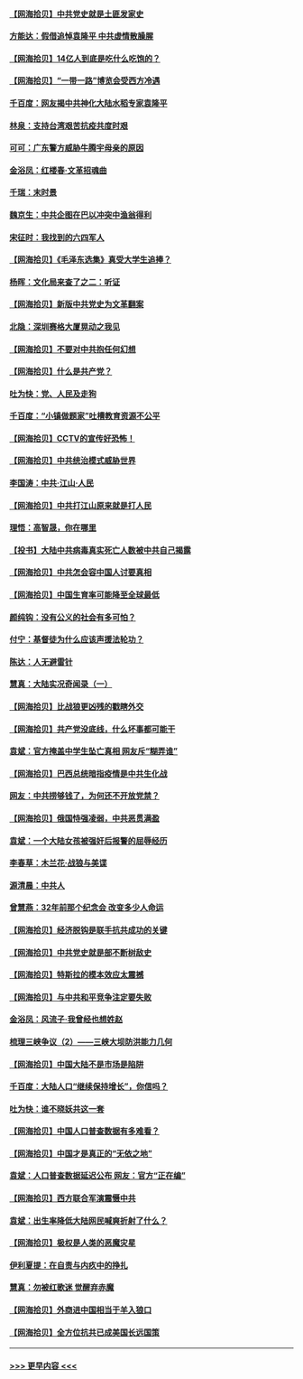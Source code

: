 #### [【网海拾贝】中共党史就是土匪发家史](../pages/nsc993/n12976478.md?t=05272151) 
#### [方能达：假借追悼袁隆平 中共虚情散臊腥](../pages/nsc993/n12976396.md?t=05272151) 
#### [【网海拾贝】14亿人到底是吃什么吃饱的？](../pages/nsc993/n12974125.md?t=05272151) 
#### [【网海拾贝】“一带一路”博览会受西方冷遇](../pages/nsc993/n12971787.md?t=05272151) 
#### [千百度：网友揭中共神化大陆水稻专家袁隆平](../pages/nsc993/n12971733.md?t=05272151) 
#### [林泉：支持台湾艰苦抗疫共度时艰](../pages/nsc993/n12971350.md?t=05272151) 
#### [可可：广东警方威胁牛腾宇母亲的原因](../pages/nsc993/n12971100.md?t=05272151) 
#### [金浴凤：红楼春·文革招魂曲](../pages/nsc993/n12970354.md?t=05272151) 
#### [千瑞：末时景](../pages/nsc993/n12970337.md?t=05272151) 
#### [魏京生：中共企图在巴以冲突中渔翁得利](../pages/nsc993/n12970286.md?t=05272151) 
#### [宋征时：我找到的六四军人](../pages/nsc993/n12970213.md?t=05272151) 
#### [【网海拾贝】《毛泽东选集》真受大学生追捧？](../pages/nsc993/n12968779.md?t=05272151) 
#### [杨晖：文化局来查了之二：听证](../pages/nsc993/n12966528.md?t=05272151) 
#### [【网海拾贝】新版中共党史为文革翻案](../pages/nsc993/n12967526.md?t=05272151) 
#### [北隐：深圳赛格大厦晃动之我见](../pages/nsc993/n12967393.md?t=05272151) 
#### [【网海拾贝】不要对中共抱任何幻想](../pages/nsc993/n12965222.md?t=05272151) 
#### [【网海拾贝】什么是共产党？](../pages/nsc993/n12962781.md?t=05272151) 
#### [吐为快：党、人民及走狗](../pages/nsc993/n12962747.md?t=05272151) 
#### [千百度：“小镇做题家”吐槽教育资源不公平](../pages/nsc993/n12962705.md?t=05272151) 
#### [【网海拾贝】CCTV的宣传好恐怖！](../pages/nsc993/n12959984.md?t=05272151) 
#### [【网海拾贝】中共统治模式威胁世界](../pages/nsc993/n12957622.md?t=05272151) 
#### [李国涛：中共‧江山‧人民](../pages/nsc993/n12957502.md?t=05272151) 
#### [【网海拾贝】中共打江山原来就是打人民](../pages/nsc993/n12954345.md?t=05272151) 
#### [理悟：高智晟，你在哪里](../pages/nsc993/n12953115.md?t=05272151) 
#### [【投书】大陆中共病毒真实死亡人数被中共自己揭露](../pages/nsc993/n12953050.md?t=05272151) 
#### [【网海拾贝】中共怎会容中国人讨要真相](../pages/nsc993/n12952161.md?t=05272151) 
#### [【网海拾贝】中国生育率可能降至全球最低](../pages/nsc993/n12948793.md?t=05272151) 
#### [颜纯钩：没有公义的社会有多可怕？](../pages/nsc993/n12947626.md?t=05272151) 
#### [付宁：基督徒为什么应该声援法轮功？](../pages/nsc993/n12947233.md?t=05272151) 
#### [陈达：人无避雷针](../pages/nsc993/n12947098.md?t=05272151) 
#### [慧真：大陆实况奇闻录（一）](../pages/nsc993/n12945811.md?t=05272151) 
#### [【网海拾贝】比战狼更凶残的戳瞎外交](../pages/nsc993/n12945717.md?t=05272151) 
#### [【网海拾贝】共产党没底线，什么坏事都可能干](../pages/nsc993/n12942090.md?t=05272151) 
#### [袁斌：官方掩盖中学生坠亡真相 网友斥“糊弄谁”](../pages/nsc993/n12942029.md?t=05272151) 
#### [【网海拾贝】巴西总统暗指疫情是中共生化战](../pages/nsc993/n12938999.md?t=05272151) 
#### [网友：中共捞够钱了，为何还不开放党禁？](../pages/nsc993/n12938952.md?t=05272151) 
#### [【网海拾贝】俄国恃强凌弱，中共恶贯满盈](../pages/nsc993/n12936626.md?t=05272151) 
#### [袁斌：一个大陆女孩被强奸后报警的屈辱经历](../pages/nsc993/n12936547.md?t=05272151) 
#### [李春草：木兰花·战狼与美谍](../pages/nsc993/n12935995.md?t=05272151) 
#### [源清晨：中共人](../pages/nsc993/n12935589.md?t=05272151) 
#### [曾慧燕：32年前那个纪念会 改变多少人命运](../pages/nsc993/n12934233.md?t=05272151) 
#### [【网海拾贝】经济脱钩是联手抗共成功的关键](../pages/nsc993/n12934176.md?t=05272151) 
#### [【网海拾贝】中共党史就是部不断树敌史](../pages/nsc993/n12932844.md?t=05272151) 
#### [【网海拾贝】特斯拉的模本效应太震撼](../pages/nsc993/n12925626.md?t=05272151) 
#### [【网海拾贝】与中共和平竞争注定要失败](../pages/nsc993/n12923326.md?t=05272151) 
#### [金浴凤：风流子‧我曾经也想姓赵](../pages/nsc993/n12920911.md?t=05272151) 
#### [梳理三峡争议（2）——三峡大坝防洪能力几何](../pages/nsc993/n12920173.md?t=05272151) 
#### [【网海拾贝】中国大陆不是市场是陷阱](../pages/nsc993/n12920143.md?t=05272151) 
#### [千百度：大陆人口“继续保持增长”，你信吗？](../pages/nsc993/n12918946.md?t=05272151) 
#### [吐为快：谁不晓妖共这一套](../pages/nsc993/n12918941.md?t=05272151) 
#### [【网海拾贝】中国人口普查数据有多难看？](../pages/nsc993/n12917822.md?t=05272151) 
#### [【网海拾贝】中国才是真正的“无依之地”](../pages/nsc993/n12915845.md?t=05272151) 
#### [袁斌：人口普查数据延迟公布 网友：官方“正在编”](../pages/nsc993/n12915748.md?t=05272151) 
#### [【网海拾贝】西方联合军演震慑中共](../pages/nsc993/n12913466.md?t=05272151) 
#### [袁斌：出生率降低大陆网民喊爽折射了什么？](../pages/nsc993/n12913365.md?t=05272151) 
#### [【网海拾贝】极权是人类的恶魔灾星](../pages/nsc993/n12910697.md?t=05272151) 
#### [伊利夏提：在自责与内疚中的挣扎](../pages/nsc993/n12910493.md?t=05272151) 
#### [慧真：勿被红歌迷 觉醒弃赤魔](../pages/nsc993/n12910485.md?t=05272151) 
#### [【网海拾贝】外商进中国相当于羊入狼口](../pages/nsc993/n12908274.md?t=05272151) 
#### [【网海拾贝】全方位抗共已成美国长远国策](../pages/nsc993/n12906878.md?t=05272151) 

----
#### [ >>> 更早内容 <<< ](../indexes/nsc993-earlier.md)
